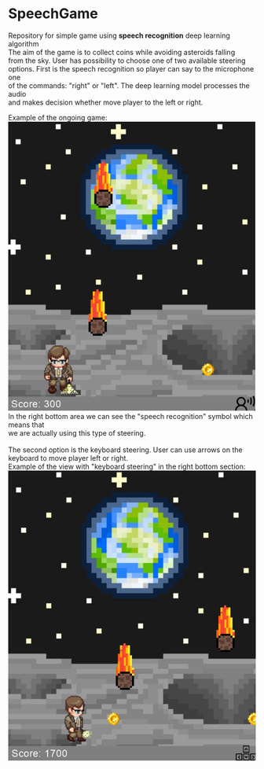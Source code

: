# SpeechGame

Repository for simple game using <b>speech recognition</b> deep learning algorithm <br>
The aim of the game is to collect coins while avoiding asteroids falling <br>
from the sky. User has possibility to choose one of two available steering <br>
options. First is the speech recognition so player can say to the microphone one <br>
of the commands: "right" or "left". The deep learning model processes the audio <br>
and makes decision whether move player to the left or right. 

Example of the ongoing game: <br>
![alt text](https://github.com/JPrzestrz/SpeechGame/blob/main/assets/img1.png?raw=true)
<br>
In the right bottom area we can see the "speech recognition" symbol which means that<br>
we are actually using this type of steering. <br><br>
The second option is the keyboard steering. User can use arrows on the keyboard to move player left or right. <br>
Example of the view with "keyboard steering" in the right bottom section:<br>
![alt text](https://github.com/JPrzestrz/SpeechGame/blob/main/assets/img2.png?raw=true)